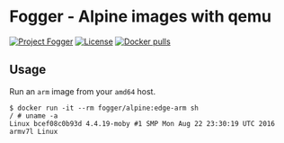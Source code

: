 # Fogger - Alpine images with qemu
[![Project Fogger](https://img.shields.io/badge/project-fogger-78a300.svg)](http://fogger.io)
[![License](https://img.shields.io/badge/license-MIT-78a300.svg)](LICENSE)
[![Docker pulls](https://img.shields.io/docker/pulls/fogger/alpine.svg?label=docker)](https://hub.docker.com/r/fogger/alpine)

## Usage

Run an `arm` image from your `amd64` host.

```
$ docker run -it --rm fogger/alpine:edge-arm sh
/ # uname -a
Linux bcef08c0b93d 4.4.19-moby #1 SMP Mon Aug 22 23:30:19 UTC 2016 armv7l Linux
```


